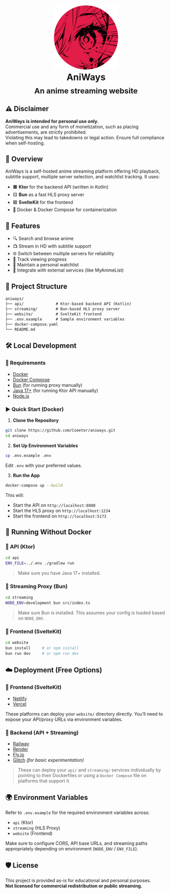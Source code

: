 <h1 align="center">
  <img src="./website/static/logo.png" width="200" height="200" /><br>
  AniWays<br>
  <sub>An anime streaming website</sub>
</h1>

## ⚠️ Disclaimer

**AniWays is intended for personal use only.**  
Commercial use and any form of monetization, such as placing advertisements, are strictly prohibited.  
Violating this may lead to takedowns or legal action. Ensure full compliance when self-hosting.

## 📝 Overview

AniWays is a self-hosted anime streaming platform offering HD playback, subtitle support, multiple server selection, and watchlist tracking. It uses:

- 🟧 **Ktor** for the backend API (written in Kotlin)
- 🟨 **Bun** as a fast HLS proxy server
- 🟩 **SvelteKit** for the frontend
- 🐳 Docker & Docker Compose for containerization

## 🚀 Features

- 🔍 Search and browse anime
- 📺 Stream in HD with subtitle support
- 🌐 Switch between multiple servers for reliability
- 📌 Track viewing progress
- 📝 Maintain a personal watchlist
- 🔗 Integrate with external services (like MyAnimeList)

## 📁 Project Structure

```
aniways/
├── api/              # Ktor-based backend API (Kotlin)
├── streaming/        # Bun-based HLS proxy server
├── website/          # SvelteKit frontend
├── .env.example      # Sample environment variables
├── docker-compose.yaml
└── README.md
```

## 🛠️ Local Development

### 🔧 Requirements

- [Docker](https://www.docker.com/)
- [Docker Compose](https://docs.docker.com/compose/)
- [Bun](https://bun.sh/) (for running proxy manually)
- [Java 17+](https://adoptium.net/) (for running Ktor API manually)
- [Node.js](https://nodejs.org/)

### ▶️ Quick Start (Docker)

1. **Clone the Repository**

```bash
git clone https://github.com/Coeeter/aniways.git
cd aniways
```

2. **Set Up Environment Variables**

```bash
cp .env.example .env
```

Edit `.env` with your preferred values.

3. **Run the App**

```bash
docker-compose up --build
```

This will:

- Start the API on `http://localhost:8080`
- Start the HLS proxy on `http://localhost:1234`
- Start the frontend on `http://localhost:5173`

## 🧪 Running Without Docker

### 🔸 API (Ktor)

```bash
cd api
ENV_FILE=../.env ./gradlew run
```

> Make sure you have Java 17+ installed.

### 🔸 Streaming Proxy (Bun)

```bash
cd streaming
NODE_ENV=development bun src/index.ts
```

> Make sure Bun is installed. This assumes your config is loaded based on `NODE_ENV`.

### 🔸 Frontend (SvelteKit)

```bash
cd website
bun install     # or npm install
bun run dev     # or npm run dev
```

## ☁️ Deployment (Free Options)

### 🔹 **Frontend (SvelteKit)**

- [Netlify](https://www.netlify.com/)
- [Vercel](https://vercel.com/)

These platforms can deploy your `website/` directory directly. You’ll need to expose your API/proxy URLs via environment variables.

### 🔹 **Backend (API + Streaming)**

- [Railway](https://railway.app/)
- [Render](https://render.com/)
- [Fly.io](https://fly.io/)
- [Glitch](https://glitch.com/) _(for basic experimentation)_

> These can deploy your `api/` and `streaming/` services individually by pointing to their Dockerfiles or using a `Docker Compose` file on platforms that support it.

## 🌍 Environment Variables

Refer to `.env.example` for the required environment variables across:

- `api` (Ktor)
- `streaming` (HLS Proxy)
- `website` (Frontend)

Make sure to configure CORS, API base URLs, and streaming paths appropriately depending on environment (`NODE_ENV` / `ENV_FILE`).

## 🛡️ License

This project is provided as-is for educational and personal purposes.  
**Not licensed for commercial redistribution or public streaming.**
